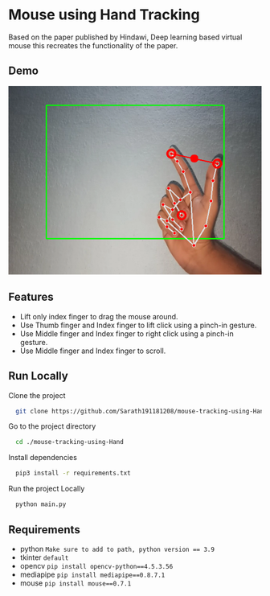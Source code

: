 # Mouse using Hand Tracking

Based on the paper published by Hindawi, Deep learning based virtual mouse this recreates the functionality of the paper.

## Demo

![Image](https://github.com/Sarath191181208/mouse-tracking-using-Hand/blob/master/images/Screenshot.png)

## Features

- Lift only index finger to drag the mouse around.
- Use Thumb finger and Index finger to lift click using a pinch-in gesture.
- Use Middle finger and Index finger to right click using a pinch-in gesture.
- Use Middle finger and Index finger to scroll.

## Run Locally

Clone the project

```bash
  git clone https://github.com/Sarath191181208/mouse-tracking-using-Hand
```

Go to the project directory

```bash
  cd ./mouse-tracking-using-Hand
```

Install dependencies

```bash
  pip3 install -r requirements.txt
```

Run the project Locally

```bash
  python main.py
```

## Requirements

- python `Make sure to add to path, python version == 3.9`
- tkinter `default`
- opencv `pip install opencv-python==4.5.3.56`
- mediapipe `pip install mediapipe==0.8.7.1`
- mouse `pip install mouse==0.7.1`
